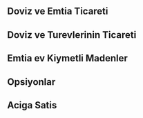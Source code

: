 ## Doviz ve Emtia Ticareti

## Doviz ve Turevlerinin  Ticareti

## Emtia ev Kiymetli Madenler

## Opsiyonlar

## Aciga Satis
